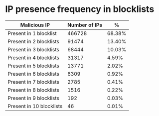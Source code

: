 # IP presence frequency in blocklists
| Malicious IP | Number of IPs | % |
|----|----|----|
| Present in 1 blocklist | 466728 | 68.38% |
| Present in 2 blocklists | 91474 | 13.40% |
| Present in 3 blocklists | 68444 | 10.03% |
| Present in 4 blocklists | 31317 | 4.59% |
| Present in 5 blocklists | 13771 | 2.02% |
| Present in 6 blocklists | 6309 | 0.92% |
| Present in 7 blocklists | 2785 | 0.41% |
| Present in 8 blocklists | 1516 | 0.22% |
| Present in 9 blocklists | 192 | 0.03% |
| Present in 10 blocklists | 46 | 0.01% |
